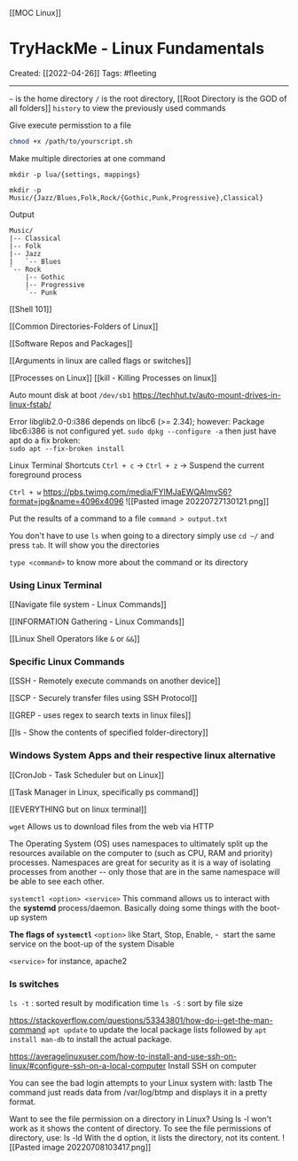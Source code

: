 [[MOC Linux]]
# TryHackMe - Linux Fundamentals
Created:  [[2022-04-26]]
Tags: #fleeting 

---
`~` is the home directory
`/` is the root directory, [[Root Directory is the GOD of all folders]]
`history` to view the previously used commands

Give execute permisstion to a file
```bash
chmod +x /path/to/yourscript.sh
```


Make multiple directories at one command
```shell
mkdir -p lua/{settings, mappings}
```

```shell
mkdir -p Music/{Jazz/Blues,Folk,Rock/{Gothic,Punk,Progressive},Classical}
```
Output
```shell
Music/
|-- Classical
|-- Folk
|-- Jazz
|   `-- Blues
`-- Rock
    |-- Gothic
    |-- Progressive
    `-- Punk
```


[[Shell 101]]

[[Common Directories-Folders of Linux]]

[[Software Repos and Packages]]


[[Arguments in linux are called flags or switches]]


[[Processes on Linux]]
[[kill - Killing Processes on linux]]

Auto mount disk at boot
`/dev/sb1`
https://techhut.tv/auto-mount-drives-in-linux-fstab/


Error
libglib2.0-0:i386 depends on libc6 (>= 2.34); however:   Package libc6:i386 is not configured yet.
`sudo dpkg --configure -a`
then just have apt do a fix broken:  
`sudo apt --fix-broken install`

Linux Terminal Shortcuts
`Ctrl + c` ->
`Ctrl + z` -> Suspend the current foreground process 

`Ctrl + w`
https://pbs.twimg.com/media/FYlMJaEWQAImvS6?format=jpg&name=4096x4096
![[Pasted image 20220727130121.png]]


Put the results of a command to a file
`command > output.txt`

You don't have to use `ls` when going to a directory
simply use `cd ~/` and press `tab`. It will show you the directories

`type <command>` to know more about the command or its directory

### Using Linux Terminal

[[Navigate file system - Linux Commands]]

[[INFORMATION Gathering - Linux Commands]]

[[Linux Shell Operators like `&` or `&&`]]



### Specific Linux Commands 

[[SSH - Remotely execute commands on another device]]

[[SCP - Securely transfer files using SSH Protocol]]

[[GREP - uses regex to search texts in linux files]]

[[ls - Show the contents of specified folder-directory]]


### Windows System Apps and their respective linux alternative

[[CronJob - Task Scheduler but on Linux]]


[[Task Manager in Linux, specifically ps command]]


[[EVERYTHING but on linux terminal]]



``wget``
Allows us to download files from the web via HTTP


The Operating System (OS) uses namespaces to ultimately split up the resources available on the computer to (such as CPU, RAM and priority) processes. Namespaces are great for security as it is a way of isolating processes from another -- only those that are in the same namespace will be able to see each other.

`systemctl <option> <service>`
This command allows us to interact with the **systemd** process/daemon. Basically doing some things with the boot-up system

**The flags of `systemctl`**
`<option>` like 
Start, 
Stop, 
Enable, -  start the same service on the boot-up of the system 
Disable

`<service>` for instance, apache2

### ls switches
`ls -t` : sorted result by modification time 
`ls -S` : sort by file size



https://stackoverflow.com/questions/53343801/how-do-i-get-the-man-command
`apt update` to update the local package lists followed by `apt install man-db` to install the actual package.


https://averagelinuxuser.com/how-to-install-and-use-ssh-on-linux/#configure-ssh-on-a-local-computer
Install SSH on computer


You can see the bad login attempts to your Linux system with: lastb The command just reads data from /var/log/btmp and displays it in a pretty format.


Want to see the file permission on a directory in Linux? Using ls -l won't work as it shows the content of directory. To see the file permissions of directory, use: ls -ld With the d option, it lists the directory, not its content.
![[Pasted image 20220708103417.png]]

